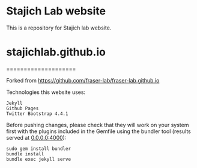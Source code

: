 # Stajich Lab website

This is a repository for Stajich lab website.

# stajichlab.github.io
====================

Forked from https://github.com/fraser-lab/fraser-lab.github.io

Technologies this website uses:  

    Jekyll  
    Github Pages  
    Twitter Bootstrap 4.4.1

Before pushing changes, please check that they will work on your system first with the plugins included in the Gemfile using the bundler tool (results served at [0.0.0.0:4000](0.0.0.0:4000)):

    sudo gem install bundler
    bundle install
    bundle exec jekyll serve
    

